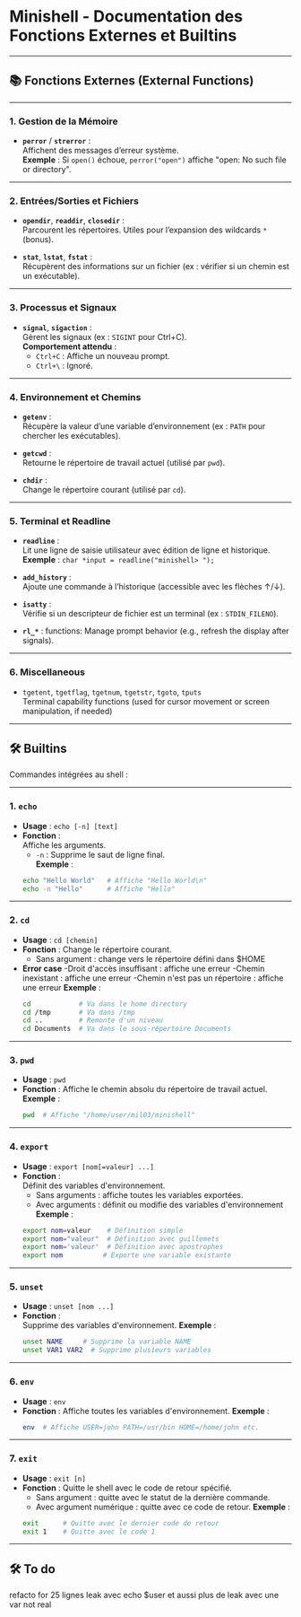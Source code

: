 # Minishell - Documentation des Fonctions Externes et Builtins

---

## 📚 Fonctions Externes (External Functions)


---

### **1. Gestion de la Mémoire**
- **`perror`** / **`strerror`** :  
  Affichent des messages d’erreur système.  
  **Exemple** : Si `open()` échoue, `perror("open")` affiche "open: No such file or directory".  

---

### **2. Entrées/Sorties et Fichiers**
- **`opendir`**, **`readdir`**, **`closedir`** :  
  Parcourent les répertoires. Utiles pour l’expansion des wildcards `*` (bonus).  

- **`stat`**, **`lstat`**, **`fstat`** :  
  Récupèrent des informations sur un fichier (ex : vérifier si un chemin est un exécutable).  

---

### **3. Processus et Signaux**
- **`signal`**, **`sigaction`** :  
  Gèrent les signaux (ex : `SIGINT` pour Ctrl+C).  
  **Comportement attendu** :  
  - `Ctrl+C` : Affiche un nouveau prompt.  
  - `Ctrl+\` : Ignoré.  

---

### **4. Environnement et Chemins**
- **`getenv`** :  
  Récupère la valeur d’une variable d’environnement (ex : `PATH` pour chercher les exécutables).  

- **`getcwd`** :  
  Retourne le répertoire de travail actuel (utilisé par `pwd`).  

- **`chdir`** :  
  Change le répertoire courant (utilisé par `cd`).  

---

### **5. Terminal et Readline**
- **`readline`** :  
  Lit une ligne de saisie utilisateur avec édition de ligne et historique.  
  **Exemple** : `char *input = readline("minishell> ");`  

- **`add_history`** :  
  Ajoute une commande à l’historique (accessible avec les flèches ↑/↓).  

- **`isatty`** :  
  Vérifie si un descripteur de fichier est un terminal (ex : `STDIN_FILENO`). 

- **`rl_*`** :
  functions: Manage prompt behavior (e.g., refresh the display after signals).  

---

### **6. Miscellaneous**

- `tgetent`, `tgetflag`, `tgetnum`, `tgetstr`, `tgoto`, `tputs`  
   Terminal capability functions (used for cursor movement or screen manipulation, if needed)

---

## 🛠 Builtins

Commandes intégrées au shell :

---

### **1. `echo`**
- **Usage** : `echo [-n] [text]`  
- **Fonction** :  
  Affiche les arguments.  
  - `-n` : Supprime le saut de ligne final.  
  **Exemple** :  
  ```bash
  echo "Hello World"   # Affiche "Hello World\n"
  echo -n "Hello"      # Affiche "Hello"

---

### **2. `cd`**
- **Usage** : `cd [chemin] `
- **Fonction** :
 Change le répertoire courant.
    - Sans argument : change vers le répertoire défini dans $HOME
- **Error case** 
    -Droit d'accès insuffisant : affiche une erreur
    -Chemin inexistant : affiche une erreur
    -Chemin n'est pas un répertoire : affiche une erreur
     **Exemple** : 
     ```bash
     cd            # Va dans le home directory
     cd /tmp       # Va dans /tmp
     cd ..         # Remonte d'un niveau
     cd Documents  # Va dans le sous-répertoire Documents

---

### **3. `pwd`**
- **Usage** : `pwd`
- **Fonction** :
    Affiche le chemin absolu du répertoire de travail actuel.
    **Exemple** :
    ```bash
    pwd  # Affiche "/home/user/mil03/minishell"

---

### **4. `export`**
- **Usage** : `export [nom[=valeur] ...]`
- **Fonction** :   
    Définit des variables d'environnement.
     - Sans arguments : affiche toutes les variables exportées.
     - Avec arguments : définit ou modifie des variables d'environnement
    **Exemple** :
    ```bash
    export nom=valeur    # Définition simple
    export nom="valeur"  # Définition avec guillemets
    export nom='valeur'  # Définition avec apostrophes
    export nom          # Exporte une variable existante

---
### **5. `unset`**
- **Usage** : `unset [nom ...]`
- **Fonction** :   
    Supprime des variables d'environnement.
     **Exemple** :
     ```bash
     unset NAME     # Supprime la variable NAME
     unset VAR1 VAR2  # Supprime plusieurs variables

---

### **6. `env`**
- **Usage**  : `env`
- **Fonction** :
    Affiche toutes les variables d'environnement.
    **Exemple** :
    ```bash
    env  # Affiche USER=john PATH=/usr/bin HOME=/home/john etc.

---

### **7. `exit`**
- **Usage**  : `exit [n]`
- **Fonction** :
    Quitte le shell avec le code de retour spécifié.
     - Sans argument : quitte avec le statut de la dernière commande.  
     - Avec argument numérique : quitte avec ce code de retour.
    **Exemple** :
    ```bash
    exit      # Quitte avec le dernier code de retour
    exit 1    # Quitte avec le code 1  

---

## 🛠 To do

refacto for 25 lignes
leak avec echo $user et aussi plus de leak avec une var not real